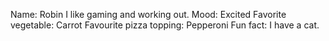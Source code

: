 Name: Robin
I like gaming and working out.
Mood: Excited
Favorite vegetable: Carrot
Favourite pizza topping: Pepperoni
Fun fact: I have a cat.
